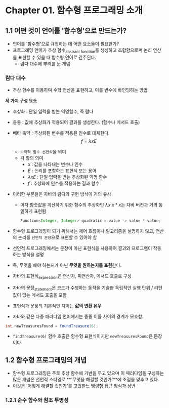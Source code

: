 # Chapter 01. 함수형 프로그래밍 소개

## 1.1 어떤 것이 언어를 '함수형'으로 만드는가?
- 언어를 '함수형'으로 규정하는 데 어떤 요소들이 필요한가?
- 프로그래밍 언어가 추상 함수<sub>abstract function</sub>를 생성하고 조합함으로써 논리 연산을 표현할 수 있을 때 함수형 언어로 간주된다.
  - 람다 대수에 뿌리를 둔 개념
### 람다 대수
- 추상 함수를 이용하여 수학 연산을 표현하고, 이를 변수에 바인딩하는 방법

**세 가지 구성 요소**
- 추상화 : 단일 입력을 받는 익명함수, 즉 람다
- 응용 : 값에 추상화가 적용되어 결과를 생성한다. (함수나 메서드 호출)
- 베타 축약 : 추상화된 변수를 적용된 인수로 대체한다.
  $$ f = \lambda x E $$
  - `수학적 함수 선언식`을 의미
  - 각 항의 의미
    - $x$ : 값을 나타내는 변수나 인수
    - $E$ : 논리를 포함하는 표현식 또는 용어
    - $\lambda x E$ : 단일 입력을 받는 추상화된 익명 함수
    - $f$ : 추상화에 인수를 적용하는 결과 함수

- 이러한 부분들은 자바의 람다와 구현 방식이 거의 유사
  - 이차 함숫값을 계산하기 위한 함수의 추상화인 $\lambda x .x*x$는 자바 버전과 거의 동일하게 표현됨
    ```java
    Function<Integer, Integer> quadratic = value -> value * value;
    ```

- 함수형 프로그래밍이 되기 위해서는 제어 흐름이나 알고리즘을 설명하지 않고, 연산의 논리를 `선언적 문장`으로 표현할 수 있어야 함
- 선언적 프로그래밍에서는 문장이 아닌 표현식을 사용하여 결과와 프로그램이 작동하는 방식을 설명
- 즉, 무엇을 해야 하는지가 아닌 **무엇을 원하는지를 표현**한다.
- 자바의 표현식<sub>expression</sub>은 연산자, 피연산자, 메서드 호출로 구성
- 자바의 문장<sub>statement</sub>은 코드가 수행하는 동작을 기술한 독립적인 실행 단위 / 리턴값이 없는 메서드 호출을 포함
- 표현식과 문장의 기본적인 차이는 **값의 변환 유무**
- 자바와 같은 다중 패러다임 언어에서는 종종 이들 사이의 경계가 모호함.


```java
int newTreasuresFound = foundTreasure(6);
```
- `findTreasure(6)` 함수 호출은 함수형 표현식이지만 `newTreasuresFound`은 문장이다.

## 1.2 함수형 프로그래밍의 개념
- 함수형 프로그래밍은 주로 추상 함수에 기반을 두고 있으며 이 패러다임을 구성하는 많은 개념은 선언적 스타일로 **'무엇을 해결할 것인가'**에 초점을 맞추고 있다.
- 이것은 '어떻게 해결할 것인가'를 고민한느 명령형 접근 방식과 상반

### 1.2.1 순수 함수와 참조 투명성